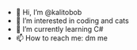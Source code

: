 - 👋 Hi, I’m @kalitobob
- 👀 I’m interested in coding and cats
- 🌱 I’m currently learning C#
- 📫 How to reach me: dm me

<!---
kalitobob/kalitobob is a ✨ special ✨ repository because its `README.md` (this file) appears on your GitHub profile.
You can click the Preview link to take a look at your changes.
--->
